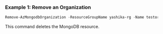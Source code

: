 ### Example 1: Remove an Organization
```powershell
Remove-AzMongodbOrganization -ResourceGroupName yashika-rg -Name testorg4
```

This command deletes the MongoDB resource.


